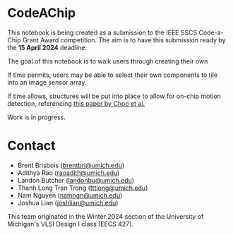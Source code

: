 # CodeAChip

This notebook is being created as a submission to the IEEE SSCS Code-a-Chip Grant Award competition. The aim is to have this submission ready by the **15 April 2024** deadline. 

The goal of this notebook is to walk users through creating their own

If time permits, users may be able to select their own components to tile into an image sensor array. 

If time allows, structures will be put into place to allow for on-chip motion detection, referencing [this paper by Choo et al. ](https://ieeexplore.ieee.org/document/8662306) 

Work is in progress. 

# Contact

- Brent Brisbois (brentbri@umich.edu)
- Adithya Rao (raoadith@umich.edu)
- Landon Butcher (landonbu@umich.edu)
- Thanh Long Tran Trong (tttlong@umich.edu)
- Nam Nguyen (namngn@umich.edu)
- Joshua Lian (joshlian@umich.edu)

This team originated in the Winter 2024 section of the University of Michigan's VLSI Design I class (EECS 427). 